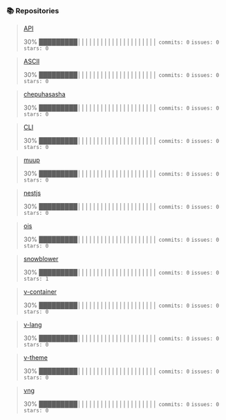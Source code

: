 ### 📚 Repositories


>[API](https://github.com/chepuhasasha/API)
>
>30% █████████│││││││││││││││││││││
> `commits: 0`
> `issues: 0`
> `stars: 0`


>[ASCII](https://github.com/chepuhasasha/ASCII)
>
>30% █████████│││││││││││││││││││││
> `commits: 0`
> `issues: 0`
> `stars: 0`


>[chepuhasasha](https://github.com/chepuhasasha/chepuhasasha)
>
>30% █████████│││││││││││││││││││││
> `commits: 0`
> `issues: 0`
> `stars: 0`


>[CLI](https://github.com/chepuhasasha/CLI)
>
>30% █████████│││││││││││││││││││││
> `commits: 0`
> `issues: 0`
> `stars: 0`


>[muup](https://github.com/chepuhasasha/muup)
>
>30% █████████│││││││││││││││││││││
> `commits: 0`
> `issues: 0`
> `stars: 0`


>[nestjs](https://github.com/chepuhasasha/nestjs)
>
>30% █████████│││││││││││││││││││││
> `commits: 0`
> `issues: 0`
> `stars: 0`


>[ois](https://github.com/chepuhasasha/ois)
>
>30% █████████│││││││││││││││││││││
> `commits: 0`
> `issues: 0`
> `stars: 0`


>[snowblower](https://github.com/chepuhasasha/snowblower)
>
>30% █████████│││││││││││││││││││││
> `commits: 0`
> `issues: 0`
> `stars: 1`


>[v-container](https://github.com/chepuhasasha/v-container)
>
>30% █████████│││││││││││││││││││││
> `commits: 0`
> `issues: 0`
> `stars: 0`


>[v-lang](https://github.com/chepuhasasha/v-lang)
>
>30% █████████│││││││││││││││││││││
> `commits: 0`
> `issues: 0`
> `stars: 0`


>[v-theme](https://github.com/chepuhasasha/v-theme)
>
>30% █████████│││││││││││││││││││││
> `commits: 0`
> `issues: 0`
> `stars: 0`


>[vng](https://github.com/chepuhasasha/vng)
>
>30% █████████│││││││││││││││││││││
> `commits: 0`
> `issues: 0`
> `stars: 0`

